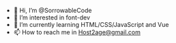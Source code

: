 - 👋 Hi, I’m @SorrowableCode
- 👀 I’m interested in font-dev
- 🌱 I’m currently learning HTML/CSS/JavaScript and Vue
- 📫 How to reach me in Host2age@gmail.com 

<!---
SorrowableCode/SorrowableCode is a ✨ special ✨ repository because its `README.md` (this file) appears on your GitHub profile.
You can click the Preview link to take a look at your changes.
--->
